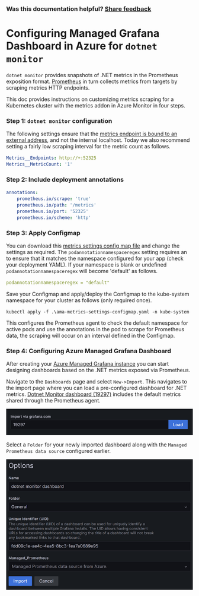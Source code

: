 ### Was this documentation helpful? [Share feedback](https://www.research.net/r/DGDQWXH?src=documentation%2Flocalmachine)

# Configuring Managed Grafana Dashboard in Azure for `dotnet monitor`

`dotnet monitor` provides snapshots of .NET metrics in the Prometheus exposition format. [Prometheus](https://prometheus.io/docs/introduction/overview/) in turn collects metrics from targets by scraping metrics HTTP endpoints.

This doc provides instructions on customizing metrics scraping for a Kubernetes cluster with the metrics addon in Azure Monitor in four steps.

### Step 1: `dotnet monitor` configuration

The following settings ensure that the [metrics endpoint is bound to an external address](https://github.com/dotnet/dotnet-monitor/blob/main/documentation/configuration/metrics-configuration.md#metrics-urls), and not the internal localhost. Today we also recommend setting a fairly low scraping interval for the metric count as follows.

```yaml
Metrics__Endpoints: http://+:52325
Metrics__MetricCount: '1'
```

### Step 2: Include deployment annotations

```yaml
annotations:
    prometheus.io/scrape: 'true'
    prometheus.io/path: '/metrics'
    prometheus.io/port: '52325'
    prometheus.io/scheme: 'http'
```

### Step 3: Apply Configmap

You can download this [metrics settings config map file](https://github.com/Azure/prometheus-collector/blob/main/otelcollector/configmaps/ama-metrics-settings-configmap.yaml) and change the settings as required. The `podannotationnamespaceregex` setting requires an to ensure that it matches the namespace configured for your app (check your deployment YAML). If your namespace is blank or undefined `podannotationnamespaceregex` will become 'default' as follows.

```yaml
podannotationnamespaceregex = "default"
```

Save your Configmap and apply/deploy the Configmap to the kube-system namespace for your cluster as follows (only required once).

```shell
kubectl apply -f .\ama-metrics-settings-configmap.yaml -n kube-system
```

This configures the Prometheus agent to check the default namespace for active pods and use the annotations in the pod to scrape for Prometheus data, the scraping will occur on an interval defined in the Configmap.

### Step 4: Configuring Azure Managed Grafana Dashboard

After creating your [Azure Managed Grafana instance](https://learn.microsoft.com/en-us/azure/managed-grafana/quickstart-managed-grafana-portal) you can start designing dashboards based on the .NET metrics exposed via Prometheus.

Navigate to the `Dashboards` page and select `New->Import`. This navigates to the import page where you can load a pre-configured dashboard for .NET metrics. [Dotnet Monitor dashboard (19297)](https://grafana.com/grafana/dashboards/19297-dotnet-monitor-dashboard/) includes the default metrics shared through the Prometheus agent.

![Import to the Grafana dashboard](./grafana-import-dashboard.png "Import to the Grafana dashboard")

Select a `Folder` for your newly imported dashboard along with the `Managed Prometheus data source` configured earlier.

![Managed Prometheus data source](./grafana-import-dashboard-name-folder-id.png "Managed Prometheus data source")
